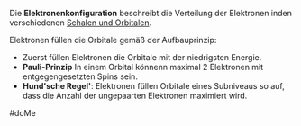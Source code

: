 
Die __Elektronenkonfiguration__ beschreibt die Verteilung der Elektronen inden verschiedenen [Schalen und Orbitalen](Chemie/Atom.md#Elektronenhüllen).

Elektronen füllen die Orbitale gemäß der Aufbauprinzip:
- Zuerst füllen Elektronen die Orbitale mit der niedrigsten Energie.
- __Pauli-Prinzip__ In einem Orbital könnenn maximal $2$ Elektronen mit entgegengesetzten Spins sein.
- __Hund'sche Regel'__: Elektronen füllen Orbitale eines Subniveaus so auf, dass die Anzahl der ungepaarten Elektronen maximiert wird.


#doMe 